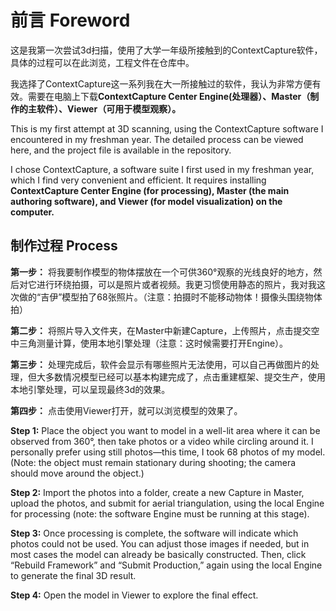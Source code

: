# 前言 Foreword
这是我第一次尝试3d扫描，使用了大学一年级所接触到的ContextCapture软件，具体的过程可以在此浏览，工程文件在仓库中。

我选择了ContextCapture这一系列我在大一所接触过的软件，我认为非常方便有效。需要在电脑上下载**ContextCapture Center Engine(处理器）、Master（制作的主软件）、Viewer（可用于模型观察）。**

This is my first attempt at 3D scanning, using the ContextCapture software I encountered in my freshman year. The detailed process can be viewed here, and the project file is available in the repository.

I chose ContextCapture, a software suite I first used in my freshman year, which I find very convenient and efficient. It requires installing **ContextCapture Center Engine (for processing), Master (the main authoring software), and Viewer (for model visualization) on the computer.**

## 制作过程 Process
**第一步：** 将我要制作模型的物体摆放在一个可供360°观察的光线良好的地方，然后对它进行环绕拍摄，可以是照片或者视频。我更习惯使用静态的照片，我对我这次做的“吉伊”模型拍了68张照片。（注意：拍摄时不能移动物体！摄像头围绕物体拍）

**第二步：** 将照片导入文件夹，在Master中新建Capture，上传照片，点击提交空中三角测量计算，使用本地引擎处理（注意：这时候需要打开Engine）。

**第三步：** 处理完成后，软件会显示有哪些照片无法使用，可以自己再做图片的处理，但大多数情况模型已经可以基本构建完成了，点击重建框架、提交生产，使用本地引擎处理，可以呈现最终3d的效果。

**第四步：** 点击使用Viewer打开，就可以浏览模型的效果了。

**Step 1:** Place the object you want to model in a well-lit area where it can be observed from 360°, then take photos or a video while circling around it. I personally prefer using still photos—this time, I took 68 photos of my model. (Note: the object must remain stationary during shooting; the camera should move around the object.)

**Step 2:** Import the photos into a folder, create a new Capture in Master, upload the photos, and submit for aerial triangulation, using the local Engine for processing (note: the software Engine must be running at this stage).

**Step 3:**  Once processing is complete, the software will indicate which photos could not be used. You can adjust those images if needed, but in most cases the model can already be basically constructed. Then, click “Rebuild Framework” and “Submit Production,” again using the local Engine to generate the final 3D result.

**Step 4:**  Open the model in Viewer to explore the final effect.
